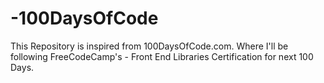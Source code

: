 # -100DaysOfCode
This Repository is inspired from 100DaysOfCode.com. Where I'll be following FreeCodeCamp's - Front End Libraries Certification for next 100 Days.
